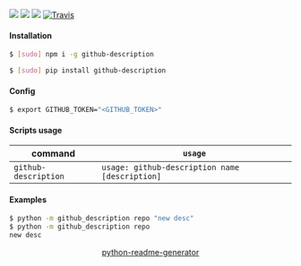 <!--
https://pypi.org/project/readme-generator/
https://pypi.org/project/python-readme-generator/
-->

[![](https://img.shields.io/badge/OS-Unix-blue.svg?longCache=True)]()
[![](https://img.shields.io/pypi/v/github-description.svg?maxAge=3600)](https://pypi.org/project/github-description/)
[![](https://img.shields.io/npm/v/github-description.svg?maxAge=3600)](https://www.npmjs.com/package/github-description)
[![Travis](https://api.travis-ci.org/looking-for-a-job/github-description.svg?branch=master)](https://travis-ci.org/looking-for-a-job/github-description/)

#### Installation
```bash
$ [sudo] npm i -g github-description
```
```bash
$ [sudo] pip install github-description
```

#### Config
```bash
$ export GITHUB_TOKEN="<GITHUB_TOKEN>"
```

#### Scripts usage
command|`usage`
-|-
`github-description` |`usage: github-description name [description]`

#### Examples
```bash
$ python -m github_description repo "new desc"
$ python -m github_description repo
new desc
```

<p align="center">
    <a href="https://pypi.org/project/python-readme-generator/">python-readme-generator</a>
</p>
